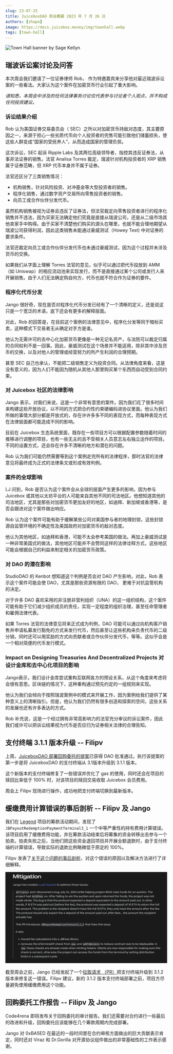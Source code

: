 ```yaml
---
slug: 23-07-25
title: JuiceboxDAO 周会概要 2023 年 7 月 26 日
authors: [zhape]
image: https://docs.juicebox.money/img/townhall.webp
tags: [town-hall]
---
```


![Town Hall banner by Sage Kellyn](https://docs.juicebox.money/img/townhall.webp)

## 瑞波诉讼案讨论及问答

本次周会我们邀请了一位证券律师 Rob， 作为特邀嘉宾来分享他对最近瑞波诉讼案的一些看法。大家认为这个案件在加密货币行业引起了重大影响。

*请知悉，本周会中涉及的任何法律事务讨论仅代表参与讨论者个人观点，并不构成任何投资建议。*

### 诉讼结果介绍

Rob 认为美国证券交易委员会（ SEC）之所以对加密货币持敌对态度，其主要原因之一，来源于担心一些劣质代币向个人投资者的兜售可能引致他们储蓄损失，使这些人群变成“国家的受抚养人”，从而造成国家的管理负担。

这次诉讼，SEC 起诉 Ripple Labs 及其两位高级领导者，指控其违反证券法，从事非法证券的销售。法官 Analisa Torres 裁定，瑞波针对机构投资者的 XRP 销售属于证券范畴，但 XRP 代币本身并不属于证券。

法官还区分了三类销售情况：

- 机构销售，针对风险投资、对冲基金等大型投资者的销售。
- 程序化销售，通过数字资产交易所向零售投资者的销售。
- 向员工或合作伙伴分发代币。

虽然机构销售被视为证券且违反了证券法，但法官裁定向零售投资者进行的程序化销售并不违法，因为买家无法确定他们究竟是直接从瑞波公司，还是从二级市场其他卖家手中购得。由于买家不清楚他们购买的源头在哪里，也就不能合理地期望从瑞波公司获得利润，因此这类销售未能通过豪威测试（Howey Test) 中对证券的要求条件。

法官还裁定向员工或合作伙伴分发代币也未通过豪威测试，因为这个过程并未涉及货币的交换。

如果我们从字面上理解 Torres 法官的意见，似乎可以通过把代币投放到 AMM（如 Uniswap）的相应流动池来实现发行，而不是直接通过某个公司或发行人来开展销售。由于人们无法确定购自何方，代币也就不符合作为证券的要件。

### 程序化代币分发

Jango 很好奇，现在是否对程序化代币分发已经有了一个清晰的定义，还是说这只是一个宽泛的术语，底下还会有更多的解释层面。

对此，Rob 的回答是，在目前这个案例的法律意见中，程序化分发等同于暗标买卖，这种模式下交易者无从确定对手方是谁。

他认为无需许可的去中心化加密货币更像是一种无记名资产，与法院可以裁定归属的合同权利不是一回事。因此，豪威测试在这个场景并不能适用，除非其中涉及货币的交换，以及对他人的管理或经营努力的所产生利润的合理预期。

甚至 SEC 自己也承认，不能把二级销售定义为投资合同。从法律角度来看，这是没有意义的，因为人们不能因为随机从其他人那里购买某个东西而自动受到合同约束。

### 对 Juicebox 社区的法律影响

Jango 表示，对我们来说，这是一个非常有意思的案件。因为我们花了很多时间来构建这些开放协议，以不同的方式把合约性约束硬编码进协议里面。他认为我们所做的事情大部分都是开放式的，存在许许多多不同的表现方式，而每种表现方式在法律层面都可能造成不同的影响。

目前在 Juicebox 生态系统里面，既存在一些项目方可以根据配置参数随着时间的推移进行调整的项目，也有一些无主的且不受相关人员意志左右独立运作的项目。不同的设置方式，还会存在许多不清晰的地方和潜在的问题。

Rob 认为我们可能仍然需要等到这个案例走完所有的法律程序，那时法官的法律意见将最终成为正式的法律条文或形成有效判例。

### 案件的全球影响

LJ 问到，Rob 是否认为这个案件会从全球的层面产生更多的影响，因为参与 Juicebox 或其他以太坊平台的人可能来自其他不同的司法地区。他想知道其他的司法地区，尤其是那些对加密货币更加友好的地区，如迪拜、新加坡或香港等，是否会跟进对这个案件做出响应。

Rob 认为这个案件可能有助于缓解某些公司对美国参与者的地理封锁，这些封锁源自监管环境的不确定性及美国政府对加密货币的敌对态度。

他认为其他地区，如迪拜和香港，可能不太会参考美国的做法。再加上豪威测试是一种非常美国式的做法，其他地区可能并不会赞同这样的法律诠释方式，这些地区可能会根据自己的利益来制定相关的加密货币政策。

### 对 DAO 的潜在影响

StudioDAO 的 Kenbot 想知道这个判例是否会对 DAO 产生影响，对此，Rob 表示这个案件可能会使 DAO，尤其是那些资源有限的 DAO， 更难于对抗监管机构的决定。

对于许多 DAO 喜欢采用的非注册非营利组织（UNA）的这一组织结构，这个案件可能有助于它们减少组织成员的责任，实现一定程度的组织治理，甚至任命管理者和雇佣法律代表。

如果 Torres 法官的法律意见将来正式成为判例，DAO 可能可以通过向机构客户销售并申请私募发行豁免的方式来发行代币，然后甚至让这些机构来负责代币的二级分销，同时还可以用奖励的方式向贡献者或合作伙伴分发代币，等等。这似乎会是一个相对简便的代币发行模式。

### Impact on Designing Treasuries And Decentralized Projects 对设计金库和去中心化项目的影响

Jango表示，我们设计金库尝试重构互联网各方的预设关系，从这个角度来考虑将会很有意思。区块链的情况下，这种重构通过预先约定的一组规则来实现。

他认为我们会倾向于按照瑞波案例中的模式来开展工作，因为案例给我们提供了某种意义上的清晰指引。但是，他认为我们仍然有很多创造和探索的空间，这些关系的发展也还有许多表达的方式。

Rob 补充说，这是一个经过拥有非常高影响力的法官充分审议的诉讼案件，因此我们或许可以把诉讼结果视为代币是否应归为证券相关法律的合理告知。

## 支付终端 3.1.1 版本升级 -- Filipv

上周，[JuiceboxDAO 部署回购委托的提案](https://www.jbdao.org/s/juicebox/408)已获得 DAO 批准通过。执行该提案的第一步是将 JuiceboxDAO 的支付终端从 3.1版本升级到 3.1.1 版本。

这个新版本的支付终端修复了一些错误并优化了 gas 的使用，同时还会在项目的赎回比率低于 100% 时，对该项目的赎回交易收取 Juicebox 会员费用。

周会上 Filipv 现场进行操作，成功地把支付终端切换到最新版本。

## 缓缴费用计算错误的事后剖析 -- Filipv 及 Jango

我们在 [Legend](https://juicebox.money/v2/p/548) 项目的筹款活动期间，发现了 `JBPayoutRedemptionPaymentTerminal3_1` 一个中等严重性的持有费用计算错误。该项目启用了缓缴费用功能，并在筹款活动结束后将筹集的资金转移出去参与一个拍卖。拍卖失败之后，当他们把这些资金退回项目并开展全额退款时，由于支付终端的计算错误，导致实际的退款比例略微低于原定的 100%。

Filipv 发表了[关于这个问题的事后剖析](https://docs.juicebox.money/v4/deprecated/v3/resources/post-mortem/2023-07-24/)，对这个错误的原因以及解决方法进行了详细解释。

![Hold fees buy explanation](hold_fees_bug.webp)

截至周会之前，Jango 已经发起了一个[拉取请求 （PR）](https://github.com/jbx-protocol/juice-contracts-v3/pull/51)把支付终端升级到 3.1.2 版本来修复这一错误。Filipv 建议，新的 3.1.2 版本支付终端部署之前，项目方尽量避免使用缓缴费用这个功能。

## 回购委托工作报告 -- Filipv 及 Jango

Code4rena 即将发布关于回购委托的审计报告。我们还需要对合约进行一些最后的改进和升级，回购委托应该能够在几个筹款周期内完成部署。

Jango 对 0xBA5ED 在最近的一段时间里在合约审核方面做出的巨大贡献表示肯定，同时还对 Viraz 和 Dr.Gorilla 对开源协议组件做出的非常基础性的工作表示感谢。









